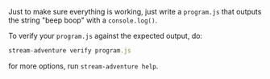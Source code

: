 Just to make sure everything is working, just write a `program.js` that outputs
the string "beep boop" with a `console.log()`.

To verify your `program.js` against the expected output, do:

```js
stream-adventure verify program.js
```

for more options, run `stream-adventure help`.
